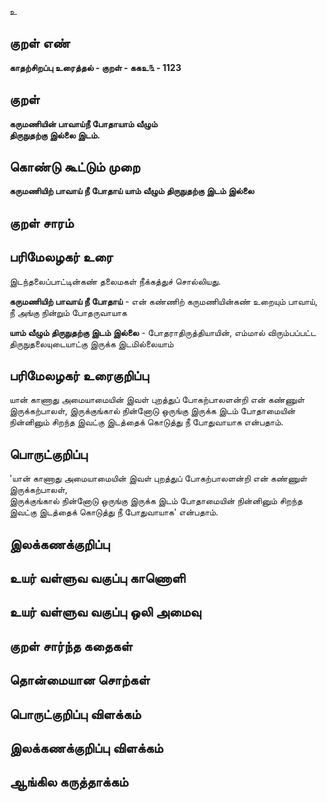 உ

## குறள் எண் 

**காதற்சிறப்பு உரைத்தல் - குறள் - ககஉ௩ - 1123**

## குறள் 

**கருமணியின் பாவாய்நீ போதாயாம் வீழும்  
திருநுதற்கு இல்லை இடம்.**

## கொண்டு கூட்டும் முறை

**கருமணியிற் பாவாய் நீ போதாய் யாம் வீழும் திருநுதற்கு இடம் இல்லை**

## குறள் சாரம் 


## பரிமேலழகர் உரை

இடந்தலைப்பாட்டின்கண் தலைமகள் நீக்கத்துச் சொல்லியது. 

**கருமணியிற் பாவாய் நீ போதாய்** - என் கண்ணிற் கருமணியின்கண் உறையும் பாவாய், நீ அங்கு நின்றும் போதருவாயாக 

**யாம் வீழும் திருநுதற்கு இடம் இல்லை** - போதராதிருத்தியாயின், எம்மால் விரும்பப்பட்ட திருநுதலையுடையாட்கு இருக்க இடமில்லையாம்

## பரிமேலழகர் உரைகுறிப்பு   

யான் காணாது அமையாமையின் இவள் புறத்துப் போகற்பாலளன்றி என் கண்ணுள் இருக்கற்பாலள், இருக்குங்கால் நின்னோடு ஒருங்கு இருக்க இடம் போதாமையின் நின்னினும் சிறந்த இவட்கு இடத்தைக் கொடுத்து நீ போதுவாயாக என்பதாம்.

## பொருட்குறிப்பு 

'யான் காணாது அமையாமையின் இவள் புறத்துப் போகற்பாலளன்றி என் கண்ணுள் இருக்கற்பாலள்,   
இருக்குங்கால் நின்னோடு ஒருங்கு இருக்க இடம் போதாமையின் நின்னினும் சிறந்த இவட்கு இடத்தைக் கொடுத்து நீ போதுவாயாக' என்பதாம்.

## இலக்கணக்குறிப்பு  


## உயர் வள்ளுவ வகுப்பு காணொளி


## உயர் வள்ளுவ வகுப்பு ஒலி அமைவு 

 
## குறள் சார்ந்த கதைகள் 


## தொன்மையான சொற்கள்


## பொருட்குறிப்பு விளக்கம்


## இலக்கணக்குறிப்பு விளக்கம்


## ஆங்கில கருத்தாக்கம் 


